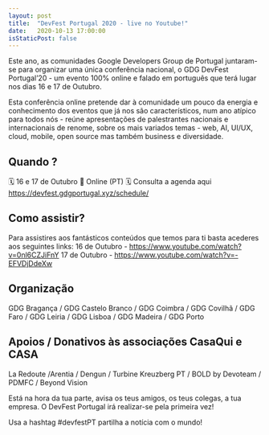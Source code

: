 ```yaml
---
layout: post
title:  "DevFest Portugal 2020 - live no Youtube!"
date:   2020-10-13 17:00:00
isStaticPost: false
---
```


Este ano, as comunidades Google Developers Group de Portugal juntaram-se para organizar uma única conferência nacional, o GDG DevFest Portugal’20 - um evento 100% online e falado em português que terá lugar nos dias 16 e 17 de Outubro.

Esta conferência online pretende dar à comunidade um pouco da energia e conhecimento dos eventos que já nos são característicos, num ano atípico para todos nós  - reúne apresentações de palestrantes nacionais e internacionais de renome, sobre os mais variados temas - web, AI, UI/UX, cloud, mobile, open source mas também business e diversidade.

## Quando ?
🗓 16 e 17 de Outubro
📍 Online (PT)
🗓  Consulta a agenda aqui  https://devfest.gdgportugal.xyz/schedule/

## Como assistir?

Para assistires aos fantásticos conteúdos que temos para ti basta acederes aos seguintes links:
16 de Outubro - https://www.youtube.com/watch?v=0nl6CZJiFnY
17 de Outubro - https://www.youtube.com/watch?v=-EFVDjDdeXw


## Organização
GDG Bragança / GDG Castelo Branco / GDG Coimbra / GDG Covilhã / GDG Faro / GDG Leiria / GDG Lisboa / GDG Madeira / GDG Porto

 
## Apoios / Donativos às associações CasaQui e CASA
La Redoute /Arentia / Dengun / Turbine Kreuzberg PT / BOLD by Devoteam / PDMFC / Beyond Vision


Está na hora da tua parte, avisa os teus amigos, os teus colegas, a tua empresa. O DevFest Portugal irá realizar-se pela primeira vez! 

Usa a hashtag #devfestPT partilha a notícia com o mundo!




